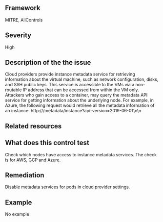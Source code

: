 ## Framework
MITRE, AllControls
 
## Severity
High

## Description of the the issue
Cloud providers provide instance metadata service for retrieving information about the virtual machine, such as network configuration, disks, and SSH public keys. This service is accessible to the VMs via a non-routable IP address that can be accessed from within the VM only. Attackers who gain access to a container, may query the metadata API service for getting information about the underlying node. For example, in Azure, the following request would retrieve all the metadata information of an instance: http:///metadata/instance?api-version=2019-06-01\n\n
 
## Related resources

## What does this control test
Check which nodes have access to instance metadata services. The check is for AWS, GCP and Azure.
 
## Remediation
Disable metadata services for pods in cloud provider settings.
 
## Example
No example
